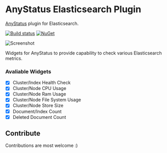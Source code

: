 # AnyStatus Elasticsearch Plugin
[AnyStatus](https://www.anystat.us) plugin for Elasticsearch.

[![Build status](https://ci.appveyor.com/api/projects/status/4gh0513b19s0tnmk?svg=true)](https://ci.appveyor.com/project/fatihboy/anystatuselasticsearch)
[![NuGet](https://img.shields.io/nuget/v/AnyStatus.Plugins.Elasticsearch.svg)](https://www.nuget.org/packages/AnyStatus.Plugins.Elasticsearch/)

![Screenshot](https://raw.githubusercontent.com/fatihboy/AnyStatusElasticsearch//master/Docs/images/Screenshot.png)

Widgets for AnyStatus to provide capability to check various Elasticsearch metrics.

### Avaliable Widgets

-  [x] Cluster/Index Health Check
-  [x] Cluster/Node CPU Usage
-  [x] Cluster/Node Ram Usage
-  [x] Cluster/Node File System Usage
-  [x] Cluster/Node Store Size
-  [x] Document/Index Count
-  [x] Deleted Document Count

## Contribute

Contributions are most welcome :)